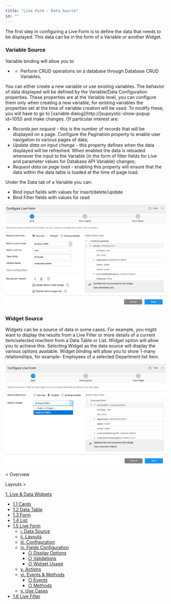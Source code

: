 ```yaml
---
title: "Live Form - Data Source"
id: ""
---
```


The first step in configuring a Live Form is to define the data that needs to be displayed. This data can be in the form of a Variable or another Widget.

### Variable Source

Variable binding will allow you to

- - Perform CRUD operations on a database through Database CRUD Variables,

You can either create a new variable or use existing variables. The behavior of data displayed will be defined by the Variable/Data Configuration properties. These properties are at the Variable level, you can configure them only when creating a new variable, for existing variables the properties set at the time of variable creation will be used. To modify these, you will have to go to [variable dialog](http://[supsystic-show-popup id=105]) and make changes. Of particular interest are:

- _Records per request_ - this is the number of records that will be displayed on a page. Configure the Pagination property to enable user navigation to various pages of data;
- _Update data on input change_ - this property defines when the data displayed will be refreshed. When enabled the data is reloaded whenever the input to the Variable (in the form of filter fields for Live and parameter values for Database API Variable) changes;
- _Request data on page load_ - enabling this property will ensure that the data within the data table is loaded at the time of page load.

Under the Data tab of a Variable you can:

- Bind input fields with values for insert/delete/update
- Bind Filter fields with values for read

[![](/learn/assets/lf_scenario2.png)](/learn/assets/lf_scenario2.png)

### Widget Source

Widgets can be a source of data in some cases. For example, you might want to display the results from a Live Filter or more details of a current item/selected row/item from a Data Table or List. Widget option will allow you to achieve this. Selecting Widget as the data source will display the various options available. Widget binding will allow you to show 1-many relationships, for example- Employees of a selected Department list item.

[![](/learn/assets/lf_data.png)](/learn/assets/lf_data.png)

< Overview

Layouts >

[1\. Live & Data Widgets](/learn/app-development/widgets/widget-library/#data-live)

- [1.1 Cards](/learn/app-development/widgets/datalive/cards/)
- [1.2 Data Table](/learn/app-development/widgets/datalive/data-table/)
- [1.3 Form](/learn/app-development/widgets/datalive/form/)
- [1.4 List](/learn/app-development/widgets/datalive/list/)
- [1.5 Live Form](/learn/app-development/widgets/datalive/live-form/)
    - [i. Data Source](/learn/app-development/widgets/datalive/live-form/live-form-data-source/)
    - [ii. Layouts](/learn/app-development/widgets/datalive/live-form/liveform-layouts/)
    - [iii. Configuration](/learn/app-development/widgets/datalive/live-form/liveform-configurations/)
    - [iv. Fields Configuration](/learn/app-development/widgets/datalive/live-form/fields-configuration/)
        - [○ Display Options](/learn/app-development/widgets/datalive/live-form/fields-configuration/#display)
        - [○ Validations](/learn/app-development/widgets/datalive/live-form/fields-configuration/#validations)
        - [○ Widget Usage](/learn/app-development/widgets/datalive/live-form/fields-configuration/#widgets)
    - [v. Actions](/learn/app-development/widgets/datalive/live-form/liveform-actions/)
    - [vi. Events & Methods](/learn/app-development/widgets/datalive/live-form/events-methods/)
        - [○ Events](/learn/app-development/widgets/datalive/live-form/events-methods/#events)
        - [○ Methods](/learn/app-development/widgets/datalive/live-form/events-methods/#methods)
    - [v. Use Cases](/learn/app-development/widgets/datalive/live-form/liveform-use-cases/)
- [1.6 Live Filter](/learn/app-development/widgets/datalive/live-filter/)
